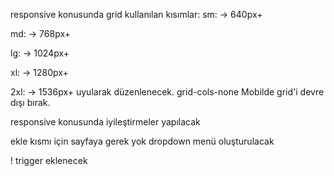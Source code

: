 
responsive konusunda grid kullanılan kısımlar:
sm: → 640px+

md: → 768px+

lg: → 1024px+

xl: → 1280px+

2xl: → 1536px+   uyularak düzenlenecek.
grid-cols-none Mobilde grid'i devre dışı bırak.


responsive konusunda iyileştirmeler yapılacak


ekle kısmı için sayfaya gerek yok dropdown menü oluşturulacak

! trigger eklenecek